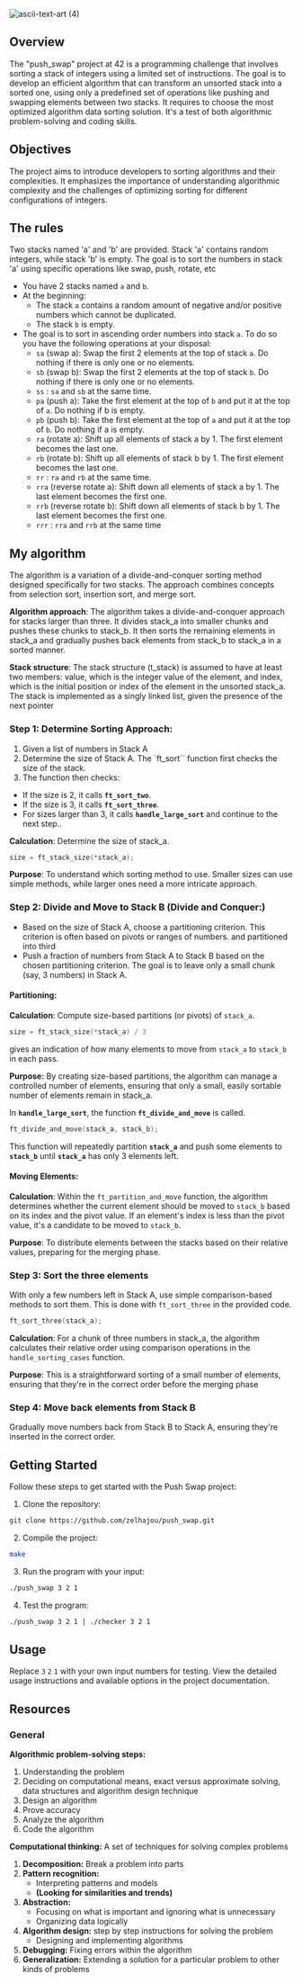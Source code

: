 
![ascii-text-art (4)](https://github.com/zelhajou/push_swap/assets/39954629/a9c348c6-69e3-42a0-b4ca-e3c969af9cdd)

## Overview

The "push_swap" project at 42 is a programming challenge that involves sorting a stack of integers using a limited set of instructions. The goal is to develop an efficient algorithm that can transform an unsorted stack into a sorted one, using only a predefined set of operations like pushing and swapping elements between two stacks. It requires to choose the most optimized algorithm data sorting solution. It's a test of both algorithmic problem-solving and coding skills.

## Objectives 
The project aims to introduce developers to sorting algorithms and their complexities. It emphasizes the importance of understanding algorithmic complexity and the challenges of optimizing sorting for different configurations of integers.

## The rules

Two stacks named 'a' and 'b' are provided. Stack 'a' contains random integers, while stack 'b' is empty. The goal is to sort the numbers in stack 'a' using specific operations like swap, push, rotate, etc

- You have 2 stacks named `a` and `b`.
- At the beginning:
   - The stack `a` contains a random amount of negative and/or positive numbers
which cannot be duplicated.
   - The stack `b` is empty.
- The goal is to sort in ascending order numbers into stack `a`. To do so you have the
following operations at your disposal:
   - `sa` (swap a): Swap the first 2 elements at the top of stack `a`. Do nothing if there is only one or no elements.
   - `sb` (swap b): Swap the first 2 elements at the top of stack `b`. Do nothing if there is only one or no elements.
   - `ss` : `sa` and `sb` at the same time.
   - `pa` (push a): Take the first element at the top of `b` and put it at the top of `a`. Do nothing if b is empty.
   - `pb` (push b): Take the first element at the top of `a` and put it at the top of `b`. Do nothing if a is empty.
   - `ra` (rotate a): Shift up all elements of stack a by 1. The first element becomes the last one.
   - `rb` (rotate b): Shift up all elements of stack b by 1. The first element becomes the last one.
   - `rr` : `ra` and `rb` at the same time.
   - `rra` (reverse rotate a): Shift down all elements of stack a by 1. The last element becomes the first one.
   - `rrb` (reverse rotate b): Shift down all elements of stack b by 1. The last element becomes the first one.
   - `rrr` : `rra` and `rrb` at the same time


## My algorithm

The algorithm is a variation of a divide-and-conquer sorting method designed specifically for two stacks. The approach combines concepts from selection sort, insertion sort, and merge sort.

**Algorithm approach**: The algorithm takes a divide-and-conquer approach for stacks larger than three. It divides stack_a into smaller chunks and pushes these chunks to stack_b. It then sorts the remaining elements in stack_a and gradually pushes back elements from stack_b to stack_a in a sorted manner.

**Stack structure**: The stack structure (t_stack) is assumed to have at least two members: value, which is the integer value of the element, and index, which is the initial position or index of the element in the unsorted stack_a. The stack is implemented as a singly linked list, given the presence of the next pointer

### Step 1: Determine Sorting Approach:

1. Given a list of numbers in Stack A
2. Determine the size of Stack A. The `ft_sort`` function first checks the size of the stack.
3. The function then checks:

- If the size is 2, it calls **`ft_sort_two`**.
- If the size is 3, it calls **`ft_sort_three`**.
- For sizes larger than 3, it calls **`handle_large_sort`** and continue to the next step..

**Calculation**: Determine the size of stack_a.
```c
size = ft_stack_size(*stack_a);
```

**Purpose**: To understand which sorting method to use. Smaller sizes can use simple methods, while larger ones need a more intricate approach.

### Step 2: Divide and Move to Stack B (Divide and Conquer:)

- Based on the size of Stack A, choose a partitioning criterion. This criterion is often based on pivots or ranges of numbers. and partitioned into third
- Push a fraction of numbers from Stack A to Stack B based on the chosen partitioning criterion. The goal is to leave only a small chunk (say, 3 numbers) in Stack A.



#### Partitioning:

**Calculation**: Compute size-based partitions (or pivots) of `stack_a`.

```c
size = ft_stack_size(*stack_a) / 3
```
gives an indication of how many elements to move from `stack_a` to `stack_b` in each pass.

**Purpose:** By creating size-based partitions, the algorithm can manage a controlled number of elements, ensuring that only a small, easily sortable number of elements remain in stack_a.

In **`handle_large_sort`**, the function **`ft_divide_and_move`** is called.

```c
ft_divide_and_move(stack_a, stack_b);
```
This function will repeatedly partition **`stack_a`** and push some elements to **`stack_b`** until **`stack_a`** has only 3 elements left.

#### Moving Elements:

**Calculation**: Within the `ft_partition_and_move` function, the algorithm determines whether the current element should be moved to `stack_b` based on its index and the pivot value. If an element's index is less than the pivot value, it's a candidate to be moved to `stack_b`.

**Purpose**: To distribute elements between the stacks based on their relative values, preparing for the merging phase.

### Step 3: Sort the three elements

With only a few numbers left in Stack A, use simple comparison-based methods to sort them. This is done with `ft_sort_three` in the provided code.

```c
ft_sort_three(stack_a);
```

**Calculation**: For a chunk of three numbers in stack_a, the algorithm calculates their relative order using comparison operations in the `handle_sorting_cases` function.

**Purpose**: This is a straightforward sorting of a small number of elements, ensuring that they're in the correct order before the merging phase

### Step 4: Move back elements from Stack B
Gradually move numbers back from Stack B to Stack A, ensuring they're inserted in the correct order.

## Getting Started

Follow these steps to get started with the Push Swap project:

1. Clone the repository:

```bash
git clone https://github.com/zelhajou/push_swap.git
```
2. Compile the project:

```bash
make
```

3. Run the program with your input:

```bash
./push_swap 3 2 1
```

4. Test the program:
```bash
./push_swap 3 2 1 | ./checker 3 2 1
````

##  Usage
Replace `3` `2` `1` with your own input numbers for testing.
View the detailed usage instructions and available options in the project documentation.

<!--
## Folder structure
 * [lib](./lib) `external libraries`
   * [ft_printf](./lib/ft_printf)
   * [libft](./lib/libft)
 * [include](./include) `Header files`
   * [push_swap.h](./include/push_swap.h)
 * [bin](./bin) `Object files (generated by Makefile)`
 * [src](./src) `Source code files` 
   * [stack_operations.c](./src/stack_operations.c) `Stack manipulation functions`
   * [sorting.c](./src/sorting_algorithm.c) `Sorting algorithm implementation`
   * [validation.c](./src/validation.c) `Input validation functions`
   * [push_swap.c](./src/push_swap.c) `Main program file`
   * [utils.c](./src/utils.c) `Utility functions`
 * [Makefile](./Makefile) `Makefile for building the project`

-->

## Resources

### General
**Algorithmic problem-solving steps:**
1. Understanding the problem  
2. Deciding on computational means, exact versus approximate solving, data structures and algorithm design technique   
3. Design an algorithm  
4. Prove accuracy  
5. Analyze the algorithm  
6. Code the algorithm 

**Computational thinking:** A set of techniques for solving complex problems
1. **Decomposition:** Break a problem into parts
2. **Pattern recognition:**
   - Interpreting patterns and models
   - **(Looking for similarities and trends)**
3. **Abstraction:**
   - Focusing on what is important and ignoring what is unnecessary 
   - Organizing data logically
4. **Algorithm design:** step by step instructions for solving the problem 
   - Designing and implementing algorithms
5. **Debugging:** Fixing errors within the algorithm
6. **Generalization:** Extending a solution for a particular problem 
to other kinds of problems 

